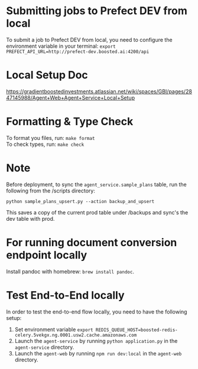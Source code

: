 # Submitting jobs to Prefect DEV from local

To submit a job to Prefect DEV from local, you need to configure the environment variable in your terminal: `export PREFECT_API_URL=http://prefect-dev.boosted.ai:4200/api`

# Local Setup Doc
https://gradientboostedinvestments.atlassian.net/wiki/spaces/GBI/pages/2847145988/Agent+Web+Agent+Service+Local+Setup

# Formatting & Type Check
To format you files, run: `make format`\
To check types, run: `make check`

# Note
Before deployment, to sync the `agent_service.sample_plans` table, run the following from the /scripts directory:

```chatinput
python sample_plans_upsert.py --action backup_and_upsert 
```

This saves a copy of the current prod table under /backups and sync's the dev table with prod.

# For running document conversion endpoint locally
Install pandoc with homebrew: `brew install pandoc`.


# Test End-to-End locally
In order to test the end-to-end flow locally, you need to have the following setup:
1. Set environment variable `export REDIS_QUEUE_HOST=boosted-redis-celery.5vekgx.ng.0001.usw2.cache.amazonaws.com`
2. Launch the `agent-service` by running `python application.py` in the `agent-service` directory. 
3. Launch the `agent-web` by running `npm run dev:local` in the `agent-web` directory.